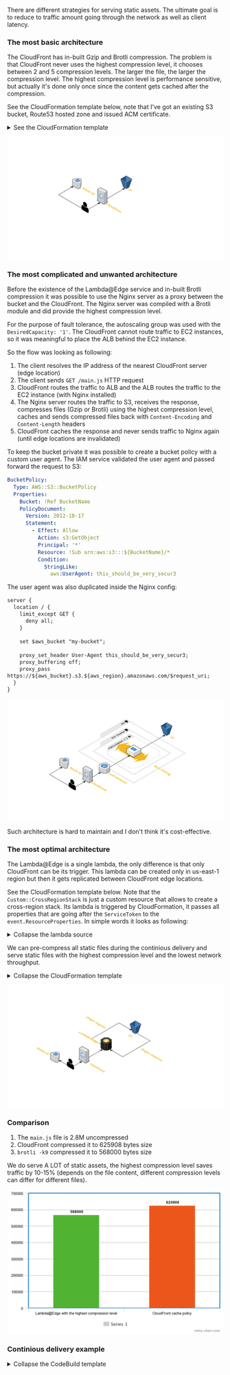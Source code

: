 There are different strategies for serving static assets. The ultimate goal is to reduce to traffic amount going through the network as well as client latency.

### The most basic architecture

The CloudFront has in-built Gzip and Brotli compression. The problem is that CloudFront never uses the highest compression level, it chooses between 2 and 5 compression levels. The larger the file, the larger the compression level. The highest compression level is performance sensitive, but actually it's done only once since the content gets cached after the compression.

See the CloudFormation template below, note that I've got an existing S3 bucket, Route53 hosted zone and issued ACM certificate.

<details><summary>See the CloudFormation template</summary>
<p>

```yml
AWSTemplateFormatVersion: 2010-09-09

Parameters:
  BucketName:
    Type: String

  DomainName:
    Type: String

  CertificateArn:
    Type: String

  HostedZoneId:
    Type: AWS::Route53::HostedZone::Id

Resources:
  CloudFrontOriginAccessIdentity:
    Type: AWS::CloudFront::CloudFrontOriginAccessIdentity
    Properties:
      CloudFrontOriginAccessIdentityConfig:
        Comment: !Sub Identity for distribution of ${DomainName}

  BucketPolicy:
    Type: AWS::S3::BucketPolicy
    Properties:
      Bucket: !Ref BucketName
      PolicyDocument:
        Version: 2012-10-17
        Statement:
          - Effect: Allow
            Action: s3:GetObject
            Resource: !Sub arn:aws:s3:::${BucketName}/*
            Principal:
              AWS: !Sub arn:aws:iam::cloudfront:user/CloudFront Origin Access Identity ${CloudFrontOriginAccessIdentity}

  CloudFrontDistribution:
    Type: AWS::CloudFront::Distribution
    Properties:
      DistributionConfig:
        Enabled: true
        PriceClass: PriceClass_100
        DefaultRootObject: index.html
        Comment: !Sub CloudFront distribution for ${DomainName}
        Aliases:
          - !Ref DomainName
        ViewerCertificate:
          SslSupportMethod: sni-only
          AcmCertificateArn: !Ref CertificateArn
        Origins:
          - Id: s3-origin
            DomainName: !Sub ${BucketName}.s3.amazonaws.com
            S3OriginConfig:
              OriginAccessIdentity: !Sub origin-access-identity/cloudfront/${CloudFrontOriginAccessIdentity}
        DefaultCacheBehavior:
          Compress: true
          TargetOriginId: s3-origin
          ViewerProtocolPolicy: redirect-to-https
          ForwardedValues:
            QueryString: false
        CacheBehaviors:
          - Compress: true
            TargetOriginId: s3-origin
            ViewerProtocolPolicy: redirect-to-https
            PathPattern: /assets/*
            # This is a managed CloudFront policy which enables Brotli compression.
            CachePolicyId: 658327ea-f89d-4fab-a63d-7e88639e58f6
            ForwardedValues:
              QueryString: false

  RecordSet:
    Type: AWS::Route53::RecordSet
    Properties:
      Type: A
      Name: !Ref DomainName
      HostedZoneId: !Ref HostedZoneId
      AliasTarget:
        # Default CloudFront zone ID.
        HostedZoneId: Z2FDTNDATAQYW2
        DNSName: !GetAtt CloudFrontDistribution.DomainName
```
</p>
</details>

![The most basic](./docs/the-most-basic-cdn.png)

### The most complicated and unwanted architecture

Before the existence of the Lambda@Edge service and in-built Brotli compression it was possible to use the Nginx server as a proxy between the bucket and the CloudFront. The Nginx server was compiled with a Brotli module and did provide the highest compression level.

For the purpose of fault tolerance, the autoscaling group was used with the `DesiredCapacity: '1'`. The CloudFront cannot route traffic to EC2 instances, so it was meaningful to place the ALB behind the EC2 instance.

So the flow was looking as following:

1. The client resolves the IP address of the nearest CloudFront server (edge location)
2. The client sends `GET /main.js` HTTP request
3. CloudFront routes the traffic to ALB and the ALB routes the traffic to the EC2 instance (with Nginx installed)
4. The Nginx server routes the traffic to S3, receives the response, compresses files (Gzip or Brotli) using the highest compression level, caches and sends compressed files back with `Content-Encoding` and `Content-Length` headers
5. CloudFront caches the response and never sends traffic to Nginx again (until edge locations are invalidated)

To keep the bucket private it was possible to create a bucket policy with a custom user agent. The IAM service validated the user agent and passed forward the request to S3:

```yml
BucketPolicy:
  Type: AWS::S3::BucketPolicy
  Properties:
    Bucket: !Ref BucketName
    PolicyDocument:
      Version: 2012-10-17
      Statement:
        - Effect: Allow
          Action: s3:GetObject
          Principal: '*'
          Resource: !Sub arn:aws:s3:::${BucketName}/*
          Condition:
            StringLike:
              aws:UserAgent: this_should_be_very_secur3
```

The user agent was also duplicated inside the Nginx config:

```
server {
  location / {
    limit_except GET {
      deny all;
    }

    set $aws_bucket "my-bucket";

    proxy_set_header User-Agent this_should_be_very_secur3;
    proxy_buffering off;
    proxy_pass https://${aws_bucket}.s3.${aws_region}.amazonaws.com/$request_uri;
  }
}
```

![The most complicated](./docs/the-most-complicated-cdn.png)

Such architecture is hard to maintain and I don't think it's cost-effective.

### The most optimal architecture

The Lambda@Edge is a single lambda, the only difference is that only CloudFront can be its trigger. This lambda can be created only in us-east-1 region but then it gets replicated between CloudFront edge locations.

See the CloudFormation template below. Note that the `Custom::CrossRegionStack` is just a custom resource that allows to create a cross-region stack. Its lambda is triggered by CloudFormation, it passes all properties that are going after the `ServiceToken` to the `event.ResourceProperties`. In simple words it looks as following:

<details><summary>Collapse the lambda source</summary>
<p>

```ts
// cross-region-lambda.ts

import * as response from 'cfn-response-promise';
import {
  CloudFormationCustomResourceEvent,
  CloudFormationCustomResourceHandler,
} from 'aws-lambda';
import * as CloudFormation from 'aws-sdk/clients/cloudformation';

export const handler: CloudFormationCustomResourceHandler = async (
  event,
  context
) => {
  const cloudformation = new CloudFormation({
    region: event.ResourceProperties.Region,
  });

  if (event.RequestType === 'Delete') {
    await cloudformation
      .deleteStack({
        StackName: event.ResourceProperties.StackName,
      })
      .promise();

    await cloudformation
      .waitFor('stackDeleteComplete', {
        StackName: event.ResourceProperties.StackName,
      })
      .promise();

    return await response.send(event, context, response.SUCCESS);
  }

  try {
    const outputs = await createOrUpdateStack(event, cloudformation);
    await response.send(event, context, response.SUCCESS, outputs);
  } catch (error) {
    await response.send(event, context, response.FAILED, {
      Message: error.message,
    });
  }
};

function createOrUpdateStack(
  event: CloudFormationCustomResourceEvent,
  cloudformation: CloudFormation
) {
  if (event.RequestType === 'Create') {
    return createStack(event, cloudformation);
  } else {
    return updateStack(event, cloudformation);
  }
}

async function createStack(
  event: CloudFormationCustomResourceEvent,
  cloudformation: CloudFormation
) {
  await cloudformation
    .createStack({
      StackName: event.ResourceProperties.StackName,
      TemplateBody: event.ResourceProperties.TemplateBody,
      Parameters: getParameters(event.ResourceProperties.Parameters),
    })
    .promise();

  await cloudformation
    .waitFor('stackCreateComplete', {
      StackName: event.ResourceProperties.StackName,
    })
    .promise();

  return getOutputs(event, cloudformation);
}

async function updateStack(
  event: CloudFormationCustomResourceEvent,
  cloudformation: CloudFormation
) {
  await cloudformation
    .updateStack({
      StackName: event.ResourceProperties.StackName,
      TemplateBody: event.ResourceProperties.TemplateBody,
      Parameters: getParameters(event.ResourceProperties.Parameters),
    })
    .promise();

  await cloudformation
    .waitFor('stackUpdateComplete', {
      StackName: event.ResourceProperties.StackName,
    })
    .promise();

  return getOutputs(event, cloudformation);
}

async function getOutputs(
  event: CloudFormationCustomResourceEvent,
  cloudformation: CloudFormation
) {
  const { Stacks } = await cloudformation
    .describeStacks({
      StackName: event.ResourceProperties.StackName,
    })
    .promise();

  return Stacks[0].Outputs.reduce((accumulator, { OutputKey, OutputValue }) => {
    accumulator[OutputKey] = OutputValue;
    return accumulator;
  }, {});
}

function getParameters(
  event: CloudFormationCustomResourceEvent
): CloudFormation.Parameters {
  return Object.entries(
    event.ResourceProperties.Parameters
  ).map(([key, value]) => ({ ParameterKey: key, ParameterValue: value }));
}
```
</p>
</details>

We can pre-compress all static files during the continious delivery and serve static files with the highest compression level and the lowest network throughput.

<details><summary>Collapse the CloudFormation template</summary>
<p>

```yml
AWSTemplateFormatVersion: 2010-09-09

Resources:
  EdgeLambdaRole:
    Type: AWS::IAM::Role
    Properties:
      Path: /
      ManagedPolicyArns:
        - arn:aws:iam::aws:policy/service-role/AWSLambdaBasicExecutionRole
      AssumeRolePolicyDocument:
        Version: 2012-10-17
        Statement:
          - Effect: Allow
            Action: sts:AssumeRole
            Principal:
              Service:
                - lambda.amazonaws.com
                - edgelambda.amazonaws.com

  EdgeLambdaCrossRegionStack:
    Type: Custom::CrossRegionStack
    Properties:
      ServiceToken: !Ref CrossRegionLambdaArn
      # Edge lambdas have to be created in the us-east-1 region
      Region: us-east-1
      StackName: edge-lambda-stack
      Parameters:
        EdgeLambdaRoleArn: !GetAtt EdgeLambdaRole.Arn
      TemplateBody: |
        AWSTemplateFormatVersion: 2010-09-09

        Parameters:
          EdgeLambdaRoleArn:
            Type: String

        Resources:
          EdgeLambda:
            Type: AWS::Lambda::Function
            DeletionPolicy: Retain
            Properties:
              Runtime: nodejs12.x
              Timeout: 5
              MemorySize: 128
              Role: !Ref EdgeLambdaRoleArn
              Handler: index.handler
              Code:
                ZipFile: |
                  async function handler(event, context) {
                    const { request } = event.Records[0].cf;
                    const { br, gz } = parseAcceptEncodingHeader(request);
                    if (br) {
                      request.uri += '.br';
                    } else if (gz) {
                      request.uri += '.gz';
                    }
                    return request;
                  }

                  module.exports = { handler };

          EdgeLambdaVersion:
            Type: AWS::Lambda::Version
            Properties:
              FunctionName: !Ref EdgeLambda

        Outputs:
          EdgeLambdaVersionArn:
            Value: !Ref EdgeLambdaVersion

  CloudFrontDistribution:
    Type: AWS::CloudFront::Distribution
    Properties:
      DistributionConfig:
        ...
        DefaultCacheBehavior:
          ...
          LambdaFunctionAssociations:
            - EventType: origin-request
              LambdaFunctionARN: !GetAtt EdgeLambdaCrossRegionStack.EdgeLambdaVersionArn
```
</p>
</details>

![The most optimal](./docs/the-most-optimal-cdn.png)

### Comparison

1. The `main.js` file is 2.8M uncompressed
2. CloudFront compressed it to 625908 bytes size
3. `brotli -k9` compressed it to 568000 bytes size

We do serve A LOT of static assets, the highest compression level saves traffic by 10-15% (depends on the file content, different compression levels can differ for different files).

![Chart](./docs/meta-chart.png)

### Continious delivery example

<details><summary>Collapse the CodeBuild template</summary>
<p>

```yml
version: 0.2

phases:
  install:
    runtime-versions:
      nodejs: 14
    finally:
      - echo Installation done
  build:
    commands:
      - echo Entering build phase...
      # It's better to have a custom Docker image that has `brotli` pre-installed
      # or use a Webpack plugin.
      - apt-get update && apt-get install -y brotli
      - npm ci
      - npm run build-staging

    finally:
      - echo Build completed on `date`

  post_build:
    commands:
      # Empty S3 bucket.
      - aws s3 rm s3://${S3_BUCKET} --recursive
      - echo S3 bucket is emptied.
      - aws s3 sync
      # Copy non-compressed files.
      - aws s3 sync ./dist/apps/client s3://${S3_BUCKET} --exclude ".gz" --exclude ".br"
      # Gzip with the highest compression level.
      - gzip ./dist/apps/client -rk9
      - aws s3 sync ./dist/apps/client s3://${S3_BUCKET} --include ".gz" --content-encoding gzip
      # Brotli with the highest compression level.
      - brotli ./dist/apps/client -rk9
      - aws s3 sync ./dist/apps/client s3://${S3_BUCKET} --include ".br" --content-encoding br
      # Invalidate the edge cache.
      - aws cloudfront create-invalidation --distribution-id ${DISTRIBUTION_ID} --paths /index.html --output json
      - echo Build completed on `date`

artifacts:
  files:
    - '**/*'
  discard-paths: yes
  base-directory: 'dist*'
```
</p>
</details>